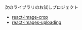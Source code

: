 次のライブラリのお試しプロジェクト

- [react-image-crop](https://github.com/DominicTobias/react-image-crop)
- [react-images-uploading](https://github.com/vutoan266/react-images-uploading)
